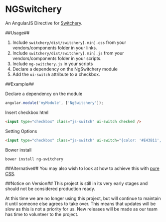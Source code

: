 NGSwitchery
===========

An AngularJS Directive for [Switchery](http://abpetkov.github.io/switchery/).

##Usage##

1. Include `switchery/dist/switchery[.min].css` from your vendors/components folder in your links.
2. Include `switchery/dist/switchery[.min].js` from your vendors/components folder in your scripts.
3. Include `ng-switchery.js` in your scripts
4. Declare a dependency on the NgSwitchery module
5. Add the `ui-switch` attribute to a checkbox.

##Example##

Declare a dependency on the module
```javascript
angular.module('myModule', ['NgSwitchery']);
```

Insert checkbox html
```html
<input type="checkbox" class="js-switch" ui-switch checked />
```

Setting Options
```html
<input type="checkbox" class="js-switch" ui-switch="{color: '#E43B11', secondaryColor: '#F89279'}" />
```


Bower install
```
bower install ng-switchery
```

##Alternative##
You may also wish to look at how to achieve this with [pure CSS](https://github.com/abpetkov/switchery/issues/13).

##Notice on Version##
This project is still in its very early stages and should not be considered production ready.

At this time we are no longer using this project, but will continue to maintain it until someone else agrees to take over. This means that updates will be slow as this is not a priority for us. New releases will be made as our team has time to volunteer to the project.

